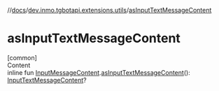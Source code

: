 //[docs](../../index.md)/[dev.inmo.tgbotapi.extensions.utils](index.md)/[asInputTextMessageContent](as-input-text-message-content.md)



# asInputTextMessageContent  
[common]  
Content  
inline fun [InputMessageContent](../dev.inmo.tgbotapi.types.InlineQueries.abstracts/-input-message-content/index.md).[asInputTextMessageContent](as-input-text-message-content.md)(): [InputTextMessageContent](../dev.inmo.tgbotapi.types.InlineQueries.InputMessageContent/-input-text-message-content/index.md)?  



